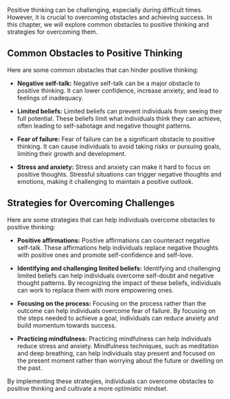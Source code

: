 
Positive thinking can be challenging, especially during difficult times. However, it is crucial to overcoming obstacles and achieving success. In this chapter, we will explore common obstacles to positive thinking and strategies for overcoming them.

Common Obstacles to Positive Thinking
-------------------------------------

Here are some common obstacles that can hinder positive thinking:

* **Negative self-talk:** Negative self-talk can be a major obstacle to positive thinking. It can lower confidence, increase anxiety, and lead to feelings of inadequacy.

* **Limited beliefs:** Limited beliefs can prevent individuals from seeing their full potential. These beliefs limit what individuals think they can achieve, often leading to self-sabotage and negative thought patterns.

* **Fear of failure:** Fear of failure can be a significant obstacle to positive thinking. It can cause individuals to avoid taking risks or pursuing goals, limiting their growth and development.

* **Stress and anxiety:** Stress and anxiety can make it hard to focus on positive thoughts. Stressful situations can trigger negative thoughts and emotions, making it challenging to maintain a positive outlook.

Strategies for Overcoming Challenges
------------------------------------

Here are some strategies that can help individuals overcome obstacles to positive thinking:

* **Positive affirmations:** Positive affirmations can counteract negative self-talk. These affirmations help individuals replace negative thoughts with positive ones and promote self-confidence and self-love.

* **Identifying and challenging limited beliefs:** Identifying and challenging limited beliefs can help individuals overcome self-doubt and negative thought patterns. By recognizing the impact of these beliefs, individuals can work to replace them with more empowering ones.

* **Focusing on the process:** Focusing on the process rather than the outcome can help individuals overcome fear of failure. By focusing on the steps needed to achieve a goal, individuals can reduce anxiety and build momentum towards success.

* **Practicing mindfulness:** Practicing mindfulness can help individuals reduce stress and anxiety. Mindfulness techniques, such as meditation and deep breathing, can help individuals stay present and focused on the present moment rather than worrying about the future or dwelling on the past.

By implementing these strategies, individuals can overcome obstacles to positive thinking and cultivate a more optimistic mindset.

